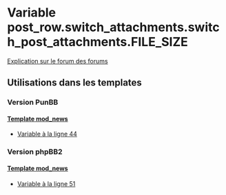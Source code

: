 # Variable post_row.switch_attachments.switch_post_attachments.FILE_SIZE
[Explication sur le forum des forums](http://forum.forumactif.com/t294113-listing-des-variables#post_row.switch_attachments.switch_post_attachments.FILE_SIZE)
## Utilisations dans les templates
### Version PunBB
#### [Template mod_news](punbb/mod_news.md)
* [Variable à la ligne 44](../punbb/mod_news.tpl#L44)
### Version phpBB2
#### [Template mod_news](subsilver/mod_news.md)
* [Variable à la ligne 51](../subsilver/mod_news.tpl#L51)